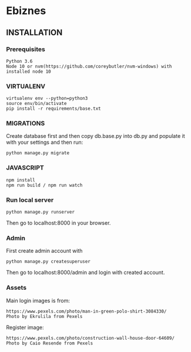# Ebiznes

## INSTALLATION

### Prerequisites
```
Python 3.6
Node 10 or nvm(https://github.com/coreybutler/nvm-windows) with installed node 10
```

### VIRTUALENV
```
virtualenv env --python=python3
source env/bin/activate
pip install -r requirements/base.txt
```

### MIGRATIONS
Create database first and then
copy db.base.py into db.py and populate it with your settings and then run:

```
python manage.py migrate
```

### JAVASCRIPT
```
npm install
npm run build / npm run watch
```

### Run local server
```
python manage.py runserver
```

Then go to localhost:8000 in your browser.

### Admin
First create admin account with
```
python manage.py createsuperuser
```

Then go to localhost:8000/admin and login with created account.


### Assets
Main login images is from:
```
https://www.pexels.com/photo/man-in-green-polo-shirt-3084330/
Photo by Ekrulila from Pexels
```

Register image:
```
https://www.pexels.com/photo/construction-wall-house-door-64609/
Photo by Caio Resende from Pexels
```
